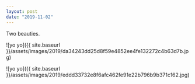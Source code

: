 ```yaml
---
layout: post
date: "2019-11-02"
---
```


Two beauties.

![yo yo]({{ site.baseurl }}/assets/images/2019/da34243dd25d8f59e4852ee4fe132272c4b63d7b.jpg)

![yo yo]({{ site.baseurl }}/assets/images/2019/eddd33732e8f6afc462fe91e22b796b9b371c162.jpg)
